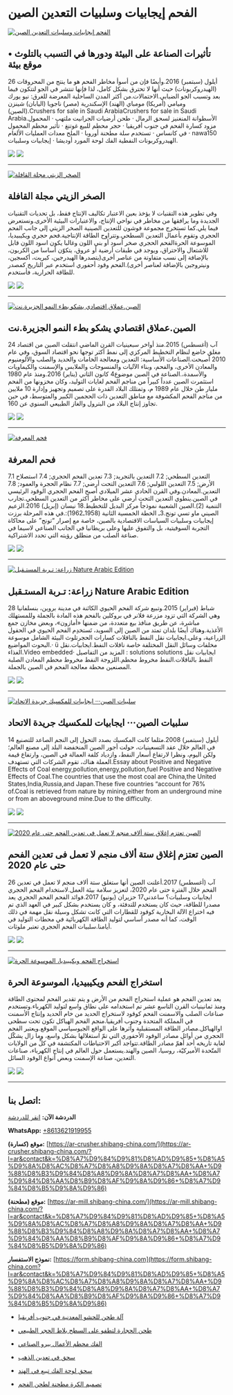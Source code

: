 # الفحم إيجابيات وسلبيات التعدين الصين

<a href="https://swt.shibang-china.com/?l=ar&img&k=%D8%A7%D9%84%D9%81%D8%AD%D9%85+%D8%A5%D9%8A%D8%AC%D8%A7%D8%A8%D9%8A%D8%A7%D8%AA+%D9%88%D8%B3%D9%84%D8%A8%D9%8A%D8%A7%D8%AA+%D8%A7%D9%84%D8%AA%D8%B9%D8%AF%D9%8A%D9%86+%D8%A7%D9%84%D8%B5%D9%8A%D9%86" target="_blank">![الفحم إيجابيات وسلبيات التعدين الصين](http://static.shibang-china.com/all-800x300/1009.jpg)</a>

## تأثيرات الصناعة على البيئة ودورها في التسبب بالتلوث • موقع بيئة
26 أيلول (سبتمبر) 2016.وأيضًا فإن من أسوأ مخاطر الفحم هو ما ينتج من المحروقات (الهيدروكربونات) حيث أنها لا تحترق بشكل كامل، لذا فإنها تنتشر في الجو لتتكون فيما بعد وتسبب الجو الضبابي.الاحتمالات.من أكثر المدن الساحلية المعرضة للغرق: نيو يورك وميامي (أمريكا) مومباي (الهند) الإسكندرية (مصر) ناجويا (اليابان) شينزن (الصين).Crushers for sale in Saudi ArabiaCrushers for sale in Saudi Arabia.الأسطوانة المنغنيز لسحق الرمال &middot; طحن أرضيات الجرانيت ملتهب &middot; المحمول مزود كسارة الفحم في جنوب أفريقيا &middot; حجر محطم للبيع غوتنغ &middot; تأثير محطم المحمول في كانساس &middot; تستخدم سلة مطحنة أوروبا &middot; الملح معدات العمليات الألغام &middot; nawa150 الهيدروكربونات النفطية الفك لوحة المورد أوديشا &middot; إيجابيات وسلبيات.


<a href="https://whatsapp.shibangsoft.com/WhatsApp.php" target="_blank" title="WhatsApp">![](http://static.shibang-china.com/icon/whatsapp.png)</a> <a href="https://swt.shibang-china.com/?l=ar&icon&k=%D8%A7%D9%84%D9%81%D8%AD%D9%85+%D8%A5%D9%8A%D8%AC%D8%A7%D8%A8%D9%8A%D8%A7%D8%AA+%D9%88%D8%B3%D9%84%D8%A8%D9%8A%D8%A7%D8%AA+%D8%A7%D9%84%D8%AA%D8%B9%D8%AF%D9%8A%D9%86+%D8%A7%D9%84%D8%B5%D9%8A%D9%86" target="_blank">![](http://static.shibang-china.com/icon/chat-ar.png)</a>

---

<a href="https://swt.shibang-china.com/?l=ar&img&k=%D8%A7%D9%84%D9%81%D8%AD%D9%85+%D8%A5%D9%8A%D8%AC%D8%A7%D8%A8%D9%8A%D8%A7%D8%AA+%D9%88%D8%B3%D9%84%D8%A8%D9%8A%D8%A7%D8%AA+%D8%A7%D9%84%D8%AA%D8%B9%D8%AF%D9%8A%D9%86+%D8%A7%D9%84%D8%B5%D9%8A%D9%86" target="_blank">![الصخر الزيتي مجلة القافلة](http://static.shibang-china.com/all-800x300/1413.jpg)</a>

## الصخر الزيتي مجلة القافلة
وفي تطوير هذه التقنيات لا يؤخذ بعين الاعتبار تكاليف الإنتاج فقط، بل تحديات التقنيات الجديدة وما يرافقها من مخاطر في نواحي الإنتاج، والاعتبارات البيئية الأخرى.ونستعرض فيما يلي.كما تستخرج مجموعة فوشون للتعدين الصينية الصخر الزيتي إلى جانب الفحم الحجري وتقوم بأعمال التعدين السطحي.وتتراوح الطاقة الإنتاجية.فحم حجري ويكيبيديا، الموسوعة الحرةالفحم الحجري صخر أسود أو بني اللون وغالبا يكون اسود اللون قابل للاشتعال والاحتراق، ويوجد في طبقات أرضية أو عروق، يتكوّن أساسا من الكربون، بالإضافة إلى نسب متفاوتة من عناصر أخرى(يتصدرها الهيدرجين، كبريت، أكسجين، ونيتروجين بالإضافة لعناصر أخرى).الفحم وقود أحفوري استخدم عبر التاريخ كمصدر للطاقة الحرارية، فأستخدم.


<a href="https://whatsapp.shibangsoft.com/WhatsApp.php" target="_blank" title="WhatsApp">![](http://static.shibang-china.com/icon/whatsapp.png)</a> <a href="https://swt.shibang-china.com/?l=ar&icon&k=%D8%A7%D9%84%D9%81%D8%AD%D9%85+%D8%A5%D9%8A%D8%AC%D8%A7%D8%A8%D9%8A%D8%A7%D8%AA+%D9%88%D8%B3%D9%84%D8%A8%D9%8A%D8%A7%D8%AA+%D8%A7%D9%84%D8%AA%D8%B9%D8%AF%D9%8A%D9%86+%D8%A7%D9%84%D8%B5%D9%8A%D9%86" target="_blank">![](http://static.shibang-china.com/icon/chat-ar.png)</a>

---

<a href="https://swt.shibang-china.com/?l=ar&img&k=%D8%A7%D9%84%D9%81%D8%AD%D9%85+%D8%A5%D9%8A%D8%AC%D8%A7%D8%A8%D9%8A%D8%A7%D8%AA+%D9%88%D8%B3%D9%84%D8%A8%D9%8A%D8%A7%D8%AA+%D8%A7%D9%84%D8%AA%D8%B9%D8%AF%D9%8A%D9%86+%D8%A7%D9%84%D8%B5%D9%8A%D9%86" target="_blank">![الصين.عملاق اقتصادي يشكو بطء النمو الجزيرة.نت](http://static.shibang-china.com/all-800x300/1141.jpg)</a>

## الصين.عملاق اقتصادي يشكو بطء النمو الجزيرة.نت
24 آب (أغسطس) 2015.منذ أواخر سبعينيات القرن الماضي انتقلت الصين من اقتصاد مغلق خاضع لنظام التخطيط المركزي إلى نمط أكثر توجها نحو اقتصاد السوق، وفي عام 2010 أصبحت.الصناعات الأساسية: التعدين ومعالجة الخامات والحديد والصلب والألومنيوم والمعادن الأخرى، والفحم، وبناء الآليات والمنسوجات والملابس والإسمنت والكيماويات والأسمدة،.الصناعة في الصين موضوع4 كانون الثاني (يناير) 2016.ومنذ عام 1980 استثمرت الصين عدداً كبيراً من مناجم الفحم لغايات التوليد، وكان مخزونها من الفحم مليار طن خلال عام 1989 م، وتمتلك البلاد القدرة على تصميم وتجهيز وإدارة 10 ملايين من مناجم الفحم المكشوفة مع مناطق التعدين ذات الحجمين الكبير والمتوسط، في حين تجاوز إنتاج البلاد من البترول والغاز الطبيعي السنوي عن 160.


<a href="https://whatsapp.shibangsoft.com/WhatsApp.php" target="_blank" title="WhatsApp">![](http://static.shibang-china.com/icon/whatsapp.png)</a> <a href="https://swt.shibang-china.com/?l=ar&icon&k=%D8%A7%D9%84%D9%81%D8%AD%D9%85+%D8%A5%D9%8A%D8%AC%D8%A7%D8%A8%D9%8A%D8%A7%D8%AA+%D9%88%D8%B3%D9%84%D8%A8%D9%8A%D8%A7%D8%AA+%D8%A7%D9%84%D8%AA%D8%B9%D8%AF%D9%8A%D9%86+%D8%A7%D9%84%D8%B5%D9%8A%D9%86" target="_blank">![](http://static.shibang-china.com/icon/chat-ar.png)</a>

---

<a href="https://swt.shibang-china.com/?l=ar&img&k=%D8%A7%D9%84%D9%81%D8%AD%D9%85+%D8%A5%D9%8A%D8%AC%D8%A7%D8%A8%D9%8A%D8%A7%D8%AA+%D9%88%D8%B3%D9%84%D8%A8%D9%8A%D8%A7%D8%AA+%D8%A7%D9%84%D8%AA%D8%B9%D8%AF%D9%8A%D9%86+%D8%A7%D9%84%D8%B5%D9%8A%D9%86" target="_blank">![فحم المعرفة](http://static.shibang-china.com/all-800x300/142.jpg)</a>

## فحم المعرفة
7.1 التعدين السطحي; 7.2 التعدين بالتجريد; 7.3 تعدين الفحم الحجري; 7.4 استصلاح الأرض; 7.5 التعدين اللولبي; 7.6 التعدين التحت أرضي; 7.7 نظام الحجرة والعمود; 7.8 التعدين.المعادن.وفي القرن الحادي عشر الميلادي أصبح الفحم الحجري الوقود الرئيسي في الصين.ينطوي التعدين التحت أرضي على مخاطر أكثر من التعدين السطحي.تجارب التنمية (2).الصين الشعبية نموذجاً مركز البديل للتخطيط.18 نيسان (إبريل) 2016.الزعيم الصيني ماو تسي تونج.3ـ الخطة الخمسية الثانية (1958ـ1962):.في هذه المرحلة برزت إيجابيات وسلبيات السياسات الاقتصادية بالصين، خاصة مع إصرار “تونج” على محاكاة التجربة السوفيتية، بل والتفوق عليها وعلى بريطانيا في الجانب الصناعي لاسيما في صناعة الصلب من منطلق رؤيته التي تحدد الاشتراكية.


<a href="https://whatsapp.shibangsoft.com/WhatsApp.php" target="_blank" title="WhatsApp">![](http://static.shibang-china.com/icon/whatsapp.png)</a> <a href="https://swt.shibang-china.com/?l=ar&icon&k=%D8%A7%D9%84%D9%81%D8%AD%D9%85+%D8%A5%D9%8A%D8%AC%D8%A7%D8%A8%D9%8A%D8%A7%D8%AA+%D9%88%D8%B3%D9%84%D8%A8%D9%8A%D8%A7%D8%AA+%D8%A7%D9%84%D8%AA%D8%B9%D8%AF%D9%8A%D9%86+%D8%A7%D9%84%D8%B5%D9%8A%D9%86" target="_blank">![](http://static.shibang-china.com/icon/chat-ar.png)</a>

---

<a href="https://swt.shibang-china.com/?l=ar&img&k=%D8%A7%D9%84%D9%81%D8%AD%D9%85+%D8%A5%D9%8A%D8%AC%D8%A7%D8%A8%D9%8A%D8%A7%D8%AA+%D9%88%D8%B3%D9%84%D8%A8%D9%8A%D8%A7%D8%AA+%D8%A7%D9%84%D8%AA%D8%B9%D8%AF%D9%8A%D9%86+%D8%A7%D9%84%D8%B5%D9%8A%D9%86" target="_blank">![زراعة: تـربة المستـقبل Nature Arabic Edition](http://static.shibang-china.com/all-800x300/930.jpg)</a>

## زراعة: تـربة المستـقبل Nature Arabic Edition
28 شباط (فبراير) 2015.وتبيع شركة الفحم الحيوي الكائنة في مدينة بروين، بنسلفانيا وهي الشركة التي تزود مزرعة فلانر في بروكلين بالفحم هذه المادة بالجملة وللمستهلك مباشرة، عن طريق منافذ بيع متعددة، من ضمنها «أمازون»، وبعض مخازن جمع الأغذية.وهناك أيضًا بلدان تمتد من الصين إلى السويد، تَستخدِم الفحم الحيوي في الحقول الزراعية، وعلى.ايجابيات نقل النفط بالناقلات كسارات الحجرتلوث البيئة الشامل موسوعة البحوث المواضيع.· ü مخلفات وسائل النقل المختلفة خاصة ناقلات النفط.ايجابيات.نقل الغذاء.Video embedded· المزيد من التفاصيل : solutions solutions ايجابيات نقل النفط بالناقلات.النفط مخروط محطم.اللزوجة النفط مخروط محطم المعادن الصلبة المصنعين محطة معالجة الفحم في الصين بالجملة.


<a href="https://whatsapp.shibangsoft.com/WhatsApp.php" target="_blank" title="WhatsApp">![](http://static.shibang-china.com/icon/whatsapp.png)</a> <a href="https://swt.shibang-china.com/?l=ar&icon&k=%D8%A7%D9%84%D9%81%D8%AD%D9%85+%D8%A5%D9%8A%D8%AC%D8%A7%D8%A8%D9%8A%D8%A7%D8%AA+%D9%88%D8%B3%D9%84%D8%A8%D9%8A%D8%A7%D8%AA+%D8%A7%D9%84%D8%AA%D8%B9%D8%AF%D9%8A%D9%86+%D8%A7%D9%84%D8%B5%D9%8A%D9%86" target="_blank">![](http://static.shibang-china.com/icon/chat-ar.png)</a>

---

<a href="https://swt.shibang-china.com/?l=ar&img&k=%D8%A7%D9%84%D9%81%D8%AD%D9%85+%D8%A5%D9%8A%D8%AC%D8%A7%D8%A8%D9%8A%D8%A7%D8%AA+%D9%88%D8%B3%D9%84%D8%A8%D9%8A%D8%A7%D8%AA+%D8%A7%D9%84%D8%AA%D8%B9%D8%AF%D9%8A%D9%86+%D8%A7%D9%84%D8%B5%D9%8A%D9%86" target="_blank">![سلبيات الصين··· ايجابيات للمكسيك جريدة الاتحاد](http://static.shibang-china.com/all-800x300/149.jpg)</a>

## سلبيات الصين··· ايجابيات للمكسيك جريدة الاتحاد
14 أيلول (سبتمبر) 2008.مثلما كانت المكسيك بصدد التحول إلى النجم الصاعد للتصنيع في العالم خلال عقد التسعينيات، حولت أجور الصين المنخفضة البلد إلى مصنع العالم؛ ولكن اليوم، ونظرا لارتفاع أسعار النفط، وازدياد كلفة العمالة في الصين، وارتفاع قيمة العملة هناك، تقوم الشركات التي تستهدف.Essay about Positive and Negative Effects of Coal energy,pollution,energy,pollution,fuel Positive and Negative Effects of Coal.The countries that use the most coal are China,the United States,India,Russia,and Japan.These five countries “account for 76% of.Coal is retrieved from nature by mining,either from an underground mine or from an aboveground mine.Due to the difficulty.


<a href="https://whatsapp.shibangsoft.com/WhatsApp.php" target="_blank" title="WhatsApp">![](http://static.shibang-china.com/icon/whatsapp.png)</a> <a href="https://swt.shibang-china.com/?l=ar&icon&k=%D8%A7%D9%84%D9%81%D8%AD%D9%85+%D8%A5%D9%8A%D8%AC%D8%A7%D8%A8%D9%8A%D8%A7%D8%AA+%D9%88%D8%B3%D9%84%D8%A8%D9%8A%D8%A7%D8%AA+%D8%A7%D9%84%D8%AA%D8%B9%D8%AF%D9%8A%D9%86+%D8%A7%D9%84%D8%B5%D9%8A%D9%86" target="_blank">![](http://static.shibang-china.com/icon/chat-ar.png)</a>

---

<a href="https://swt.shibang-china.com/?l=ar&img&k=%D8%A7%D9%84%D9%81%D8%AD%D9%85+%D8%A5%D9%8A%D8%AC%D8%A7%D8%A8%D9%8A%D8%A7%D8%AA+%D9%88%D8%B3%D9%84%D8%A8%D9%8A%D8%A7%D8%AA+%D8%A7%D9%84%D8%AA%D8%B9%D8%AF%D9%8A%D9%86+%D8%A7%D9%84%D8%B5%D9%8A%D9%86" target="_blank">![الصين تعتزم إغلاق ستة ألاف منجم لا تعمل فى تعدين الفحم حتى عام 2020](http://static.shibang-china.com/all-800x300/1401.jpg)</a>

## الصين تعتزم إغلاق ستة ألاف منجم لا تعمل فى تعدين الفحم حتى عام 2020
26 آب (أغسطس) 2017.أعلنت الصين أنها ستغلق ستة ألاف منجم لا تعمل في تعدين الفحم خلال الفترة حتى عام 2020، لتعزيز سلامة بيئة العمل.لاستخدام الفحم الحجري ايجابيات وسلبيات؟ ساعدني17 حزيران (يونيو) 2017.فوائد الفحم الفحم الحجري يعد مصدرا للطاقة، حيث كان يستخدم للتدفئة، و كان يستخدم بشكل كبير في العهد الذي تم فيه اختراع الآلة البخارية كوقود للقطارات التي كانت تشكل وسيلة نقل مهمة في ذلك الوقت، كما أنه مصدر أساسي لتوليد الطاقة الكهربائية في محطات التوليد في أيامنا.سلبيات الفحم الحجري تعتبر ملوثات.


<a href="https://whatsapp.shibangsoft.com/WhatsApp.php" target="_blank" title="WhatsApp">![](http://static.shibang-china.com/icon/whatsapp.png)</a> <a href="https://swt.shibang-china.com/?l=ar&icon&k=%D8%A7%D9%84%D9%81%D8%AD%D9%85+%D8%A5%D9%8A%D8%AC%D8%A7%D8%A8%D9%8A%D8%A7%D8%AA+%D9%88%D8%B3%D9%84%D8%A8%D9%8A%D8%A7%D8%AA+%D8%A7%D9%84%D8%AA%D8%B9%D8%AF%D9%8A%D9%86+%D8%A7%D9%84%D8%B5%D9%8A%D9%86" target="_blank">![](http://static.shibang-china.com/icon/chat-ar.png)</a>

---

<a href="https://swt.shibang-china.com/?l=ar&img&k=%D8%A7%D9%84%D9%81%D8%AD%D9%85+%D8%A5%D9%8A%D8%AC%D8%A7%D8%A8%D9%8A%D8%A7%D8%AA+%D9%88%D8%B3%D9%84%D8%A8%D9%8A%D8%A7%D8%AA+%D8%A7%D9%84%D8%AA%D8%B9%D8%AF%D9%8A%D9%86+%D8%A7%D9%84%D8%B5%D9%8A%D9%86" target="_blank">![استخراج الفحم ويكيبيديا، الموسوعة الحرة](http://static.shibang-china.com/all-800x300/1411.jpg)</a>

## استخراج الفحم ويكيبيديا، الموسوعة الحرة
يعد تعدين الفحم هو عملية استخراج الفحم من الأرض و يتم تقدير الفحم لمحتوى الطاقة ومنذ ثمانينيات القرن التاسع عشر تم استخدامه على نطاق واسع لتوليد الكهرباء.وتستخدم صناعات الصلب والاسمنت الفحم كوقود لاستخراج الحديد من خام الحديد وإنتاج الأسمنت في المملكة المتحدة وجنوب أفريقيا.منجم الفحم الهياكل تكون تحت سطحى اوالهياكل.مصادر الطاقة المستقبلية وأثرها على الواقع الجيوسياسي الموقع.ويعتبر الفحم الحجري من أوائل مصادر الوقود الأحفوري التي تمّ استغلالها بشكل واسع، وما زال يشكّل لغاية تاريخه أحد أهمّ مصادر الطاقة.تتواجد أكبر الاحتياطات المكتشفة في كلٍّ من الولايات المتّحدة الأميركيّة، روسيا، الصين والهند.يستعمل حول العالم في إنتاج الكهرباء، صناعات التعدين، صناعة الإسمنت وبعض أنواع الوقود السائل.


<a href="https://whatsapp.shibangsoft.com/WhatsApp.php" target="_blank" title="WhatsApp">![](http://static.shibang-china.com/icon/whatsapp.png)</a> <a href="https://swt.shibang-china.com/?l=ar&icon&k=%D8%A7%D9%84%D9%81%D8%AD%D9%85+%D8%A5%D9%8A%D8%AC%D8%A7%D8%A8%D9%8A%D8%A7%D8%AA+%D9%88%D8%B3%D9%84%D8%A8%D9%8A%D8%A7%D8%AA+%D8%A7%D9%84%D8%AA%D8%B9%D8%AF%D9%8A%D9%86+%D8%A7%D9%84%D8%B5%D9%8A%D9%86" target="_blank">![](http://static.shibang-china.com/icon/chat-ar.png)</a>

---
## اتصل بنا:

**الدردشة الآن:** [انقر للدردشة](https://swt.shibang-china.com?l=ar&contact&k=%D8%A7%D9%84%D9%81%D8%AD%D9%85+%D8%A5%D9%8A%D8%AC%D8%A7%D8%A8%D9%8A%D8%A7%D8%AA+%D9%88%D8%B3%D9%84%D8%A8%D9%8A%D8%A7%D8%AA+%D8%A7%D9%84%D8%AA%D8%B9%D8%AF%D9%8A%D9%86+%D8%A7%D9%84%D8%B5%D9%8A%D9%86)

**WhatsApp:**  [+8613621919955](https://whatsapp.shibangsoft.com/WhatsApp.php)

**موقع (كسارة):** [https://ar-crusher.shibang-china.com/](https://ar-crusher.shibang-china.com/?l=ar&contact&k=%D8%A7%D9%84%D9%81%D8%AD%D9%85+%D8%A5%D9%8A%D8%AC%D8%A7%D8%A8%D9%8A%D8%A7%D8%AA+%D9%88%D8%B3%D9%84%D8%A8%D9%8A%D8%A7%D8%AA+%D8%A7%D9%84%D8%AA%D8%B9%D8%AF%D9%8A%D9%86+%D8%A7%D9%84%D8%B5%D9%8A%D9%86)

**موقع (مطحنة):** [https://ar-mill.shibang-china.com/](https://ar-mill.shibang-china.com/?l=ar&contact&k=%D8%A7%D9%84%D9%81%D8%AD%D9%85+%D8%A5%D9%8A%D8%AC%D8%A7%D8%A8%D9%8A%D8%A7%D8%AA+%D9%88%D8%B3%D9%84%D8%A8%D9%8A%D8%A7%D8%AA+%D8%A7%D9%84%D8%AA%D8%B9%D8%AF%D9%8A%D9%86+%D8%A7%D9%84%D8%B5%D9%8A%D9%86)

**نموذج الاستفسار:** [https://form.shibang-china.com](https://form.shibang-china.com?l=ar&contact&k=%D8%A7%D9%84%D9%81%D8%AD%D9%85+%D8%A5%D9%8A%D8%AC%D8%A7%D8%A8%D9%8A%D8%A7%D8%AA+%D9%88%D8%B3%D9%84%D8%A8%D9%8A%D8%A7%D8%AA+%D8%A7%D9%84%D8%AA%D8%B9%D8%AF%D9%8A%D9%86+%D8%A7%D9%84%D8%B5%D9%8A%D9%86)

* [آلة طحن للحشو المعدنية في جنوب أفريقيا](../30/%D8%A2%D9%84%D8%A9%20%D8%B7%D8%AD%D9%86%20%D9%84%D9%84%D8%AD%D8%B4%D9%88%20%D8%A7%D9%84%D9%85%D8%B9%D8%AF%D9%86%D9%8A%D8%A9%20%D9%81%D9%8A%20%D8%AC%D9%86%D9%88%D8%A8%20%D8%A3%D9%81%D8%B1%D9%8A%D9%82%D9%8A%D8%A7.md)

* [طحن الحجارة لتطفو على السطح بلاط الحجر الطبيعي](../30/%D8%B7%D8%AD%D9%86%20%D8%A7%D9%84%D8%AD%D8%AC%D8%A7%D8%B1%D8%A9%20%D9%84%D8%AA%D8%B7%D9%81%D9%88%20%D8%B9%D9%84%D9%89%20%D8%A7%D9%84%D8%B3%D8%B7%D8%AD%20%D8%A8%D9%84%D8%A7%D8%B7%20%D8%A7%D9%84%D8%AD%D8%AC%D8%B1%20%D8%A7%D9%84%D8%B7%D8%A8%D9%8A%D8%B9%D9%8A.md)

* [الفك محطم الأعمال بيرو الصناعي](../28/%D8%A7%D9%84%D9%81%D9%83%20%D9%85%D8%AD%D8%B7%D9%85%20%D8%A7%D9%84%D8%A3%D8%B9%D9%85%D8%A7%D9%84%20%D8%A8%D9%8A%D8%B1%D9%88%20%D8%A7%D9%84%D8%B5%D9%86%D8%A7%D8%B9%D9%8A.md)

* [سحق في تعدين الذهب](../30/%D8%B3%D8%AD%D9%82%20%D9%81%D9%8A%20%D8%AA%D8%B9%D8%AF%D9%8A%D9%86%20%D8%A7%D9%84%D8%B0%D9%87%D8%A8.md)

* [سحق لوحة الفك تبيع في الهند](../29/%D8%B3%D8%AD%D9%82%20%D9%84%D9%88%D8%AD%D8%A9%20%D8%A7%D9%84%D9%81%D9%83%20%D8%AA%D8%A8%D9%8A%D8%B9%20%D9%81%D9%8A%20%D8%A7%D9%84%D9%87%D9%86%D8%AF.md)

* [تصميم الكرة مطحنة لطحن الفحم](../28/%D8%AA%D8%B5%D9%85%D9%8A%D9%85%20%D8%A7%D9%84%D9%83%D8%B1%D8%A9%20%D9%85%D8%B7%D8%AD%D9%86%D8%A9%20%D9%84%D8%B7%D8%AD%D9%86%20%D8%A7%D9%84%D9%81%D8%AD%D9%85.md)